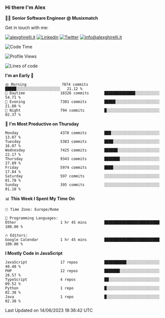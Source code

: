 ### Hi there I'm Alex

👨‍💻 __Senior Software Engineer @ Musixmatch__

Get in touch with me:

[![alexghirelli.it](https://img.shields.io/static/v1?label=alexghirelli.it&message=%20&color=red&logo=&style=flat-square&logoColor=white)](https://www.alexghirelli.it/)
[![Linkedin](https://img.shields.io/static/v1?label=Linkedin&message=%20&color=blue&logo=Linkedin&style=flat-square&logoColor=white)](https://linkedin.com/in/alexghirelli)
[![Twitter](https://img.shields.io/static/v1?label=Twitter&message=%20&color=blue&logo=Twitter&style=flat-square&logoColor=white)](https://twitter.com/alexGhirelli)
[![info@alexghirelli.it](https://img.shields.io/static/v1?label=info@alexghirelli.it&message=%20&color=red&logo=gmail&style=flat-square&logoColor=white)](mailto:info@alexghirelli.it)

<!--START_SECTION:waka-->
![Code Time](http://img.shields.io/badge/Code%20Time-7%2C466%20hrs%2056%20mins-blue)

![Profile Views](http://img.shields.io/badge/Profile%20Views-0-blue)

![Lines of code](https://img.shields.io/badge/From%20Hello%20World%20I%27ve%20Written-56.0%20million%20lines%20of%20code-blue)

**I'm an Early 🐤** 

```text
🌞 Morning                7074 commits        █████░░░░░░░░░░░░░░░░░░░░   21.12 % 
🌆 Daytime                18326 commits       ██████████████░░░░░░░░░░░   54.71 % 
🌃 Evening                7301 commits        █████░░░░░░░░░░░░░░░░░░░░   21.80 % 
🌙 Night                  794 commits         █░░░░░░░░░░░░░░░░░░░░░░░░   02.37 % 
```
📅 **I'm Most Productive on Thursday** 

```text
Monday                   4378 commits        ███░░░░░░░░░░░░░░░░░░░░░░   13.07 % 
Tuesday                  5383 commits        ████░░░░░░░░░░░░░░░░░░░░░   16.07 % 
Wednesday                7425 commits        ██████░░░░░░░░░░░░░░░░░░░   22.17 % 
Thursday                 9343 commits        ███████░░░░░░░░░░░░░░░░░░   27.89 % 
Friday                   5974 commits        ████░░░░░░░░░░░░░░░░░░░░░   17.84 % 
Saturday                 597 commits         ░░░░░░░░░░░░░░░░░░░░░░░░░   01.78 % 
Sunday                   395 commits         ░░░░░░░░░░░░░░░░░░░░░░░░░   01.18 % 
```


📊 **This Week I Spent My Time On** 

```text
🕑︎ Time Zone: Europe/Rome

💬 Programming Languages: 
Other                    1 hr 45 mins        █████████████████████████   100.00 % 

🔥 Editors: 
Google Calendar          1 hr 45 mins        █████████████████████████   100.00 % 
```

**I Mostly Code in JavaScript** 

```text
JavaScript               17 repos            ██████████░░░░░░░░░░░░░░░   40.48 % 
PHP                      12 repos            ███████░░░░░░░░░░░░░░░░░░   28.57 % 
TypeScript               4 repos             ██░░░░░░░░░░░░░░░░░░░░░░░   09.52 % 
Python                   1 repo              █░░░░░░░░░░░░░░░░░░░░░░░░   02.38 % 
Java                     1 repo              █░░░░░░░░░░░░░░░░░░░░░░░░   02.38 % 
```




 Last Updated on 14/06/2023 18:36:42 UTC
<!--END_SECTION:waka-->
